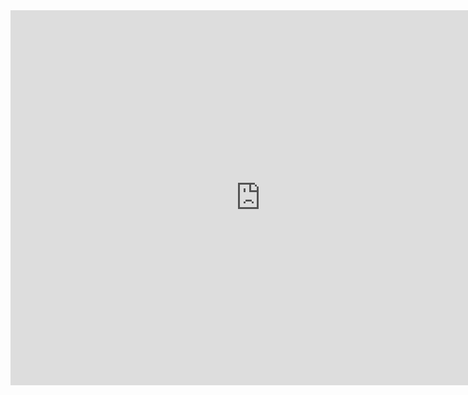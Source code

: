 <iframe width="800" height="600" frameborder="0" allowfullscreen src="https://arcg.is/1qD1Lv0"></iframe>
